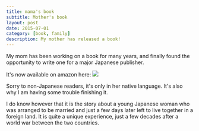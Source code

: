 ```yaml
---
title: mama's book
subtitle: Mother's book
layout: post
date: 2015-07-01
category: [book, family]
description: My mother has released a book!
---
```

My mom has been working on a book for many years, and finally found the opportunity to write one for a major Japanese publisher.

It's now available on amazon here:
<a href="http://www.amazon.co.jp/gp/product/4286160645/ref=as_li_ss_il?ie=UTF8&camp=247&creative=7399&creativeASIN=4286160645&linkCode=as2&tag=aokinobu-22" target="_blank"><img border="0" src="http://ws-fe.amazon-adsystem.com/widgets/q?_encoding=UTF8&ASIN=4286160645&Format=_SL110_&ID=AsinImage&MarketPlace=JP&ServiceVersion=20070822&WS=1&tag=aokinobu-22" ></a><img src="http://ir-jp.amazon-adsystem.com/e/ir?t=aokinobu-22&l=as2&o=9&a=4286160645" width="1" height="1" border="0" alt="" style="border:none !important; margin:0px !important;" />

Sorry to non-Japanese readers, it's only in her native language.  It's also why I am having some trouble finishing it.

I do know however that it is the story about a young Japanese woman who was arranged to be married and just a few days later left to live together in a foreign land.  It is quite a unique experience, just a few decades after a world war between the two countries.
